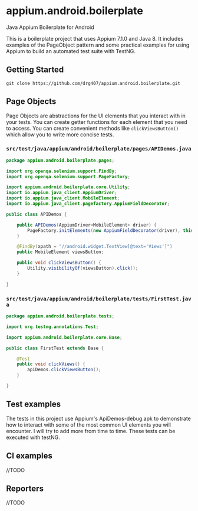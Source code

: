 # appium.android.boilerplate

Java Appium Boilerplate for Android

This is a boilerplate project that uses Appium 7.1.0 and Java 8. It includes examples of the PageObject pattern and some practical examples for using Appium to build an automated test suite with TestNG.

## Getting Started

```code
git clone https://github.com/drg407/appium.android.boilerplate.git
```

## Page Objects

Page Objects are abstractions for the UI elements that you interact with in your tests. You can create getter functions for each element that you need to access. You can create convenient methods like `clickViewsButton()` which allow you to write more concise tests.

### `src/test/java/appium/android/boilerplate/pages/APIDemos.java`

```java
package appium.android.boilerplate.pages;

import org.openqa.selenium.support.FindBy;
import org.openqa.selenium.support.PageFactory;

import appium.android.boilerplate.core.Utility;
import io.appium.java_client.AppiumDriver;
import io.appium.java_client.MobileElement;
import io.appium.java_client.pagefactory.AppiumFieldDecorator;

public class APIDemos {

    public APIDemos(AppiumDriver<MobileElement> driver) {
        PageFactory.initElements(new AppiumFieldDecorator(driver), this);
    }

    @FindBy(xpath = "//android.widget.TextView[@text='Views']")
    public MobileElement viewsButton;

    public void clickViewsButton() {
        Utility.visibilityOf(viewsButton).click();
    }

}
```

### `src/test/java/appium/android/boilerplate/tests/FirstTest.java`

```java
package appium.android.boilerplate.tests;

import org.testng.annotations.Test;

import appium.android.boilerplate.core.Base;

public class FirstTest extends Base {

    @Test
    public void clickViews() {
        apiDemos.clickViewsButton();
    }

}
```

## Test examples

The tests in this project use Appium's ApiDemos-debug.apk to demonstrate how to interact with some of the most common UI elements you will encounter. I will try to add more from time to time. These tests can be executed with testNG.

## CI examples

//TODO

## Reporters

//TODO
